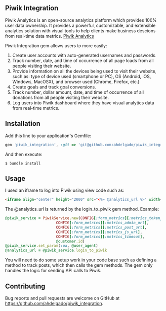 ## Piwik Integration

Piwik Analytics is an open-source analytics platform which provides 100% user data ownership. It provides a powerful, customizable, and extensible analytics solution with visual tools to help clients make business descions from real-time data metrics. [Piwik Analytics](https://piwik.org/)

Piwik Integration gem allows users to more easily:
1. Create user accounts with auto-generated usernames and passwords. 
2. Track number, date, and time of occurrence of all page loads from all people visiting their website.  
3. Provide information on all the devices being used to visit their website, such as: type of device used (smartphone or PC), OS  (Android, iOS, Windows, MacOSX), and browser used (Chrome, Firefox, etc.)  
4. Create goals and track goal conversions.
5. Track number, dollar amount, date, and time of occurrence of all donations from all people visiting their website. 
6. Log users into Piwik dashboard where they have visual analytics data from real-time metrics.

## Installation

Add this line to your application's Gemfile:

```ruby
gem 'piwik_integration', :git => 'git@github.com:ahdelgado/piwik_integration.git'
```

And then execute:

    $ bundle install

## Usage

I used an iframe to log into Piwik using view code such as:

```html
<iframe align="center" height="2000" src="<%= @analytics_url %>" width="100%"></iframe>
```
The @analytics_url is returned by the login_to_piwik gem method. Example:

```ruby
@piwik_service = PiwikService.new(CONFIG[:form_metrics][:metrics_token_auth],
                       CONFIG[:form_metrics][:metrics_admin_url],
                       CONFIG[:form_metrics][:metrics_post_url],
                       CONFIG[:form_metrics][:metrics_js_url],
                       CONFIG[:form_metrics][:metrics_timeout],
                       @customer.id)
@piwik_service.set_param(:ua, @user_agent)
@analytics_url = @piwik_service.login_to_piwik
```

You will need to do some setup work in your code base such as defining a method to track posts, which then calls the gem methods. The gem only handles the logic for sending API calls to Piwik. 

## Contributing

Bug reports and pull requests are welcome on GitHub at https://github.com/ahdelgado/piwik_integration.

